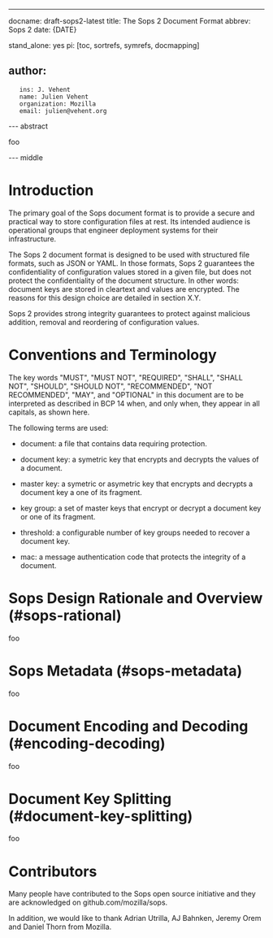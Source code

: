 ---
docname: draft-sops2-latest
title: The Sops 2 Document Format
abbrev: Sops 2
date: {DATE}

stand_alone: yes
pi: [toc, sortrefs, symrefs, docmapping]

author:
-
       ins: J. Vehent
       name: Julien Vehent
       organization: Mozilla
       email: julien@vehent.org

--- abstract

foo

--- middle

# Introduction

The primary goal of the Sops document format is to provide a secure and
practical way to store configuration files at rest. Its intended audience is
operational groups that engineer deployment systems for their infrastructure.

The Sops 2 document format is designed to be used with structured file formats,
such as JSON or YAML. In those formats, Sops 2 guarantees the confidentiality
of configuration values stored in a given file, but does not protect the
confidentiality of the document structure. In other words: document keys are
stored in cleartext and values are encrypted. The reasons for this design
choice are detailed in section X.Y.

Sops 2 provides strong integrity guarantees to protect against malicious
addition, removal and reordering of configuration values.

#  Conventions and Terminology

The key words "MUST", "MUST NOT", "REQUIRED", "SHALL", "SHALL NOT", "SHOULD",
"SHOULD NOT", "RECOMMENDED", "NOT RECOMMENDED", "MAY", and "OPTIONAL" in this
document are to be interpreted as described in BCP 14
when, and only when, they appear in all capitals, as shown here.

The following terms are used:

  - document: a file that contains data requiring protection.

  - document key: a symetric key that encrypts and decrypts the values of a
    document.

  - master key: a symetric or asymetric key that encrypts and decrypts a
    document key a one of its fragment.

  - key group: a set of master keys that encrypt or decrypt a document key or
    one of its fragment.

  - threshold: a configurable number of key groups needed to recover a document
    key.

  - mac: a message authentication code that protects the integrity of a document.

# Sops Design Rationale and Overview (#sops-rational)

foo

# Sops Metadata (#sops-metadata)

foo

# Document Encoding and Decoding (#encoding-decoding)

foo

# Document Key Splitting (#document-key-splitting)

foo

# Contributors

Many people have contributed to the Sops open source initiative and they are
acknowledged on github.com/mozilla/sops.

In addition, we would like to thank Adrian Utrilla, AJ Bahnken, Jeremy Orem and
Daniel Thorn from Mozilla.
